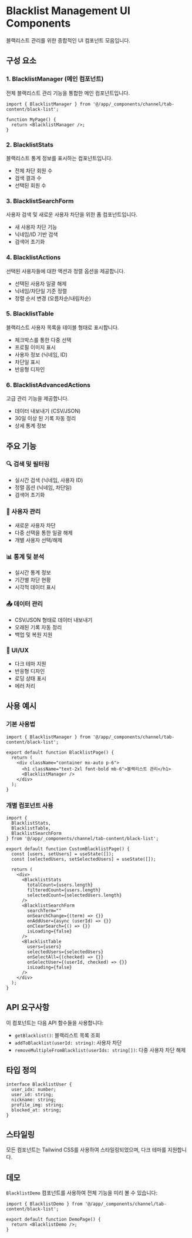 # Blacklist Management UI Components

블랙리스트 관리를 위한 종합적인 UI 컴포넌트 모음입니다.

## 구성 요소

### 1. BlacklistManager (메인 컴포넌트)
전체 블랙리스트 관리 기능을 통합한 메인 컴포넌트입니다.

```tsx
import { BlacklistManager } from '@/app/_components/channel/tab-content/black-list';

function MyPage() {
  return <BlacklistManager />;
}
```

### 2. BlacklistStats
블랙리스트 통계 정보를 표시하는 컴포넌트입니다.

- 전체 차단 회원 수
- 검색 결과 수
- 선택된 회원 수

### 3. BlacklistSearchForm
사용자 검색 및 새로운 사용자 차단을 위한 폼 컴포넌트입니다.

- 새 사용자 차단 기능
- 닉네임/ID 기반 검색
- 검색어 초기화

### 4. BlacklistActions
선택된 사용자들에 대한 액션과 정렬 옵션을 제공합니다.

- 선택된 사용자 일괄 해제
- 닉네임/차단일 기준 정렬
- 정렬 순서 변경 (오름차순/내림차순)

### 5. BlacklistTable
블랙리스트 사용자 목록을 테이블 형태로 표시합니다.

- 체크박스를 통한 다중 선택
- 프로필 이미지 표시
- 사용자 정보 (닉네임, ID)
- 차단일 표시
- 반응형 디자인

### 6. BlacklistAdvancedActions
고급 관리 기능을 제공합니다.

- 데이터 내보내기 (CSV/JSON)
- 30일 이상 된 기록 자동 정리
- 상세 통계 정보

## 주요 기능

### 🔍 검색 및 필터링
- 실시간 검색 (닉네임, 사용자 ID)
- 정렬 옵션 (닉네임, 차단일)
- 검색어 초기화

### 👥 사용자 관리
- 새로운 사용자 차단
- 다중 선택을 통한 일괄 해제
- 개별 사용자 선택/해제

### 📊 통계 및 분석
- 실시간 통계 정보
- 기간별 차단 현황
- 시각적 데이터 표시

### 📤 데이터 관리
- CSV/JSON 형태로 데이터 내보내기
- 오래된 기록 자동 정리
- 백업 및 복원 지원

### 🎨 UI/UX
- 다크 테마 지원
- 반응형 디자인
- 로딩 상태 표시
- 에러 처리

## 사용 예시

### 기본 사용법
```tsx
import { BlacklistManager } from '@/app/_components/channel/tab-content/black-list';

export default function BlacklistPage() {
  return (
    <div className="container mx-auto p-6">
      <h1 className="text-2xl font-bold mb-6">블랙리스트 관리</h1>
      <BlacklistManager />
    </div>
  );
}
```

### 개별 컴포넌트 사용
```tsx
import { 
  BlacklistStats, 
  BlacklistTable, 
  BlacklistSearchForm 
} from '@/app/_components/channel/tab-content/black-list';

export default function CustomBlacklistPage() {
  const [users, setUsers] = useState([]);
  const [selectedUsers, setSelectedUsers] = useState([]);

  return (
    <div>
      <BlacklistStats 
        totalCount={users.length}
        filteredCount={users.length}
        selectedCount={selectedUsers.length}
      />
      <BlacklistSearchForm
        searchTerm=""
        onSearchChange={(term) => {}}
        onAddUser={async (userId) => {}}
        onClearSearch={() => {}}
        isLoading={false}
      />
      <BlacklistTable
        users={users}
        selectedUsers={selectedUsers}
        onSelectAll={(checked) => {}}
        onSelectUser={(userId, checked) => {}}
        isLoading={false}
      />
    </div>
  );
}
```

## API 요구사항

이 컴포넌트는 다음 API 함수들을 사용합니다:

- `getBlacklist()`: 블랙리스트 목록 조회
- `addToBlacklist(userId: string)`: 사용자 차단
- `removeMultipleFromBlacklist(userIds: string[])`: 다중 사용자 차단 해제

## 타입 정의

```tsx
interface BlacklistUser {
  user_idx: number;
  user_id: string;
  nickname: string;
  profile_img: string;
  blocked_at: string;
}
```

## 스타일링

모든 컴포넌트는 Tailwind CSS를 사용하여 스타일링되었으며, 다크 테마를 지원합니다.

## 데모

`BlacklistDemo` 컴포넌트를 사용하여 전체 기능을 미리 볼 수 있습니다:

```tsx
import { BlacklistDemo } from '@/app/_components/channel/tab-content/black-list';

export default function DemoPage() {
  return <BlacklistDemo />;
}
```
